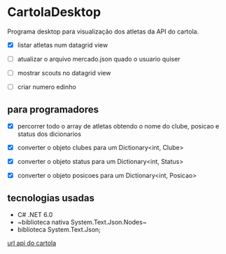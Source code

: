 # CartolaDesktop

Programa desktop para visualização dos atletas da API do cartola.

- [x] listar atletas num datagrid view

- [ ] atualizar o arquivo mercado.json quado o usuario quiser

- [ ] mostrar scouts no datagrid view

- [ ] criar numero edinho

## para programadores

- [x] percorrer todo o array de atletas obtendo o nome do clube, posicao e status dos dicionarios

- [x] converter o objeto clubes para um Dictionary<int, Clube>

- [x] converter o objeto status para um Dictionary<int, Status>

- [x] converter o objeto posicoes para um Dictionary<int, Posicao>

## tecnologias usadas
- C# .NET 6.0
- ~biblioteca nativa System.Text.Json.Nodes~
- biblioteca System.Text.Json;

[url api do cartola](https://api.cartola.globo.com/atletas/mercado)